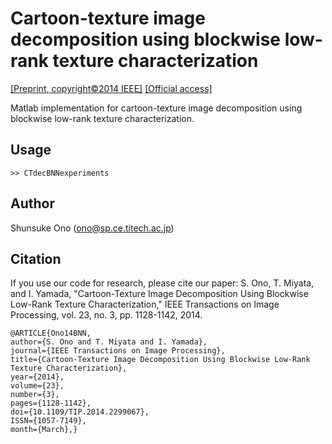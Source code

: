 # Cartoon-texture image decomposition using blockwise low-rank texture characterization

[[Preprint, copyright©2014 IEEE]](https://c6418712-a-62cb3a1a-s-sites.googlegroups.com/site/thunsukeono/publications/TIP_CTdecBNN.pdf?attachauth=ANoY7cofqxt1Q4H-0oF46PX6YlotWgg1Mx01B3ZqqTBVdw9TTEo97i1i4JCazyXxTrxo-n1_nfaxtqvv_wN-4xR9a1GNT8ahH9j-jEWTuqYEtYlwRwzA2xk067CMxyhCQy23AJVebeVyK5shFDj9cO9CG4ZKf5u5NG-dvkzYhTC1Nsnt16x3RRCMIJv2nBWNEpToXup_nQ2cjdfyJVfJq_6SCE38LvtWOA13wkEMlyFJVQ6zr6My_JI%3D&attredirects=0)
[[Official access]](http://ieeexplore.ieee.org/xpl/articleDetails.jsp?arnumber=6705679)

Matlab implementation for cartoon-texture image decomposition using blockwise low-rank texture characterization.

## Usage
`>> CTdecBNNexperiments`

## Author
Shunsuke Ono (ono@sp.ce.titech.ac.jp)

## Citation
If you use our code for research, please cite our paper:
S. Ono, T. Miyata, and I. Yamada, "Cartoon-Texture Image Decomposition Using Blockwise Low-Rank Texture Characterization," IEEE Transactions on Image Processing, vol. 23, no. 3, pp. 1128-1142, 2014.
```
@ARTICLE{Ono14BNN, 
author={S. Ono and T. Miyata and I. Yamada}, 
journal={IEEE Transactions on Image Processing}, 
title={Cartoon-Texture Image Decomposition Using Blockwise Low-Rank Texture Characterization}, 
year={2014}, 
volume={23}, 
number={3}, 
pages={1128-1142}, 
doi={10.1109/TIP.2014.2299067}, 
ISSN={1057-7149}, 
month={March},}
```

